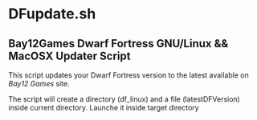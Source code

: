 # DFupdate.sh
## Bay12Games Dwarf Fortress GNU/Linux && MacOSX Updater Script  

This script updates your Dwarf Fortress version to the latest available on *Bay12 Games* site.

The script will create a directory (df_linux) and a file (latestDFVersion) inside current directory.
Launche it inside target directory
